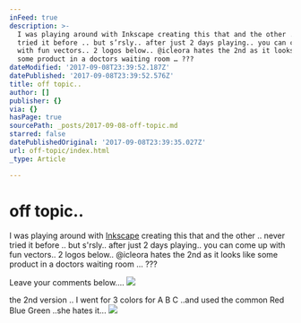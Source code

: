 ```yaml
---
inFeed: true
description: >-
  I was playing around with Inkscape creating this that and the other .. never
  tried it before .. but s’rsly.. after just 2 days playing.. you can come up
  with fun vectors.. 2 logos below.. @icleora hates the 2nd as it looks like
  some product in a doctors waiting room … ???
dateModified: '2017-09-08T23:39:52.187Z'
datePublished: '2017-09-08T23:39:52.576Z'
title: off topic..
author: []
publisher: {}
via: {}
hasPage: true
sourcePath: _posts/2017-09-08-off-topic.md
starred: false
datePublishedOriginal: '2017-09-08T23:39:35.027Z'
url: off-topic/index.html
_type: Article

---
```

# off topic..

I was playing around with [Inkscape][0] creating this that and the other .. never tried it before .. but s'rsly.. after just 2 days playing.. you can come up with fun vectors.. 2 logos below.. @icleora hates the 2nd as it looks like some product in a doctors waiting room ... ???

Leave your comments below....
![](https://the-grid-user-content.s3-us-west-2.amazonaws.com/7316c3d0-2bd1-4d67-a782-672c6ffff7bd.png)

the 2nd version .. I went for 3 colors for A B C ..and used the common Red Blue Green ..she hates it... ![](https://the-grid-user-content.s3-us-west-2.amazonaws.com/b004f666-9965-4748-8d82-fdbb49a48117.png)

[0]: https://inkscape.org/